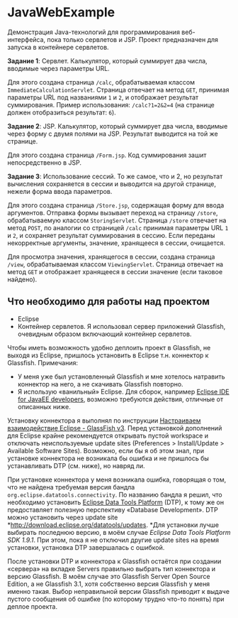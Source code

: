# JavaWebExample

Демонстрация Java-технологий для программирования веб-интерфейса, пока только сервлетов и JSP.
Проект предназначен для запуска в контейнере сервлетов.

**Задание 1**: Сервлет. Калькулятор, который суммирует два числа, вводимые через параметры URL.

Для этого создана страница `/calc`, обрабатываемая классом `ImmediateCalculationServlet`.
Страница отвечает на метод `GET`, принимая параметры URL под названиями `1` и `2`, и отображает результат суммирования.  Пример использования: `/calc?1=2&2=4` (на странице должен отобразиться результат: `6`).

**Задание 2**: JSP. Калькулятор, который суммирует два числа, вводимые через форму с двумя полями на JSP. Результат выводится на той же странице.

Для этого создана страница `/Form.jsp`.  Код суммирования зашит непосредственно в JSP.

**Задание 3**: Использование сессий. То же самое, что и 2, но результат вычисления сохраняется в сессии и выводится на другой странице, нежели форма ввода параметров.

Для этого создана страница `/Store.jsp`, содержащая форму для ввода аргументов.  Отправка формы вызывает переход на страницу `/store`, обрабатываемую классом `StoringServlet`.  Страница `/store` отвечает на метод `POST`, по аналогии со страницей `/calc` принимая параметры URL `1` и `2`,  и сохраняет результат суммирования в сессию.  Если переданы некорректные аргументы, значение, хранящееся в сессии, очищается.

Для просмотра значения, хранящегося в сессии, создана страница `/view`, обрабатываемая классом `ViewingServlet`.  Страница отвечает на метод `GET` и отображает хранящееся в сессии значение (если таковое найдено).

## Что необходимо для работы над проектом

  * Eclipse
  * Контейнер сервлетов.  Я использовал сервер приложений Glassfish, очевидным образом включающий контейнер сервлетов.

Чтобы иметь возможность удобно деплоить проект в Glassfish, не выходя из Eclipse, пришлось установить в Eclipse т.н. коннектор к Glassfish.  Примечания:

  * У меня уже был установленный Glassfish и мне хотелось натравить коннектор на него, а не скачивать Glassfish повторно.
  * Я использую «ванильный» Eclipse.  Для сборок, например [Eclipse IDE for JavaEE developers][1], возможно требуются действия, отличные от описанных ниже.

Установку коннектора я выполнял по инструкции [Настраиваем взаимодействие Eclipse - GlassFish v3][2].  Перед установкой дополнений для Eclipse крайне рекомендуется открывать пустой workspace и отключать неиспользуемые update sites (Preferences > Install/Update > Available Software Sites).  Возможно, если бы я об этом знал, при установке коннектора не возникала бы ошибка и не пришлось бы устанавливать DTP (см. ниже), но навряд ли.

При установке коннектора у меня возникала ошибка, говорящая о том, что не найдена требуемая версия бандла `org.eclipse.datatools.connectivity`.  По названию бандла я решил, что необходимо установить [Eclipse Data Tools Platform][3] (DTP), к тому же он предоставляет полезную перспективу «Database Development».  DTP можно установить через update site *http://download.eclipse.org/datatools/updates. *Для установки лучше выбирать последнюю версию, в моём случае  *Eclipse Data Tools Platform SDK 1.9.1*.  При этом, пока я не отключил другие update sites на время установки, установка DTP завершалась с ошибкой.

После установки DTP и коннектора к Glassfish остаётся при создании «сервера» на вкладке Servers правильно выбрать тип коннектора и версию Glassfish.  В моём случае это Glassfish Server Open Source Edition, а не Glassfish 3.1, хотя собственно версия Glassfish у меня именно такая.  Выбор неправильной версии Glassfish приводит к выдаче пустого сообщения об ошибке (по которому трудно что-то понять) при деплое проекта.

[1]: http://eclipse.org/downloads/moreinfo/jee.php
[2]: http://samolisov.blogspot.com/2010/08/eclipse-glassfish-30.html
[3]: http://eclipse.org/datatools/
